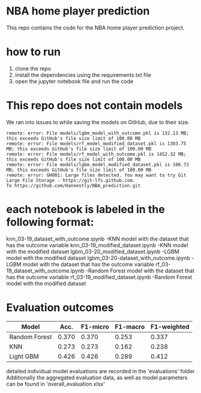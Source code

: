 # NBA home player prediction

This repo contains the code for the NBA home player prediction project.

# how to run

1. clone the repo
2. install the dependencies using the requirements.txt file
3. open the jupyter notebook file and run the code

# This repo does not contain models
We ran into issues to while saving the models on GitHub, due to their size. 
```
remote: error: File models/lgbm_model_with_outcome.pkl is 132.13 MB; this exceeds GitHub's file size limit of 100.00 MB
remote: error: File models/rf_model_modified_dataset.pkl is 1303.75 MB; this exceeds GitHub's file size limit of 100.00 MB
remote: error: File models/rf_model_with_outcome.pkl is 1452.32 MB; this exceeds GitHub's file size limit of 100.00 MB
remote: error: File models/lgbm_model_modified_dataset.pkl is 106.72 MB; this exceeds GitHub's file size limit of 100.00 MB
remote: error: GH001: Large files detected. You may want to try Git Large File Storage - https://git-lfs.github.com.
To https://github.com/Hannestly/NBA_prediction.git
```


# each notebook is labeled in the following format:

knn_03-19_dataset_with_outcome.ipynb     -KNN model with the dataset that has the outcome variable
knn_03-19_modified_dataset.ipynb         -KNN model with the modified dataset
lgbm_03-20_modified_dataset.ipynb        -LGBM model with the modified dataset
lgbm_03-20-dataset_with_outcome.ipynb    -LGBM model with the dataset that has the outcome variable
rf_03-19_dataset_with_outcome.ipynb      -Random Forest model with the dataset that has the outcome variable
rf_03-19_modified_dataset.ipynb          -Random Forest model with the modified dataset

# Evaluation outcomes
| **Model**     | **Acc.** | **F1-micro** | **F1-macro** | **F1-weighted** |
| ------------- | -------- | ------------ | ------------ | --------------- |
| Random Forest | 0.370    | 0.370        | 0.253        | 0.337           |
| KNN           | 0.273    | 0.273        | 0.162        | 0.238           |
| Light GBM     | 0.426    | 0.426        | 0.289        | 0.412           |

detailed individual model evaluations are recorded in the 'evaluations' folder
Additionally the aggregated evaluation data, as well as model parameters can be found in 'overall_evaluation.xlsx'
